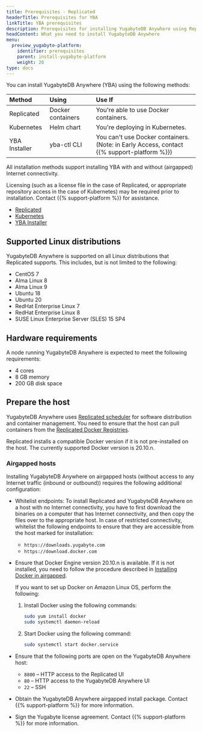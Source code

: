 ```yaml
---
title: Prerequisites - Replicated
headerTitle: Prerequisites for YBA
linkTitle: YBA prerequisites
description: Prerequisites for installing YugabyteDB Anywhere using Replicated.
headContent: What you need to install YugabyteDB Anywhere
menu:
  preview_yugabyte-platform:
    identifier: prerequisites
    parent: install-yugabyte-platform
    weight: 20
type: docs
---
```


You can install YugabyteDB Anywhere (YBA) using the following methods:

| Method | Using | Use If |
| :--- | :--- | :--- |
| Replicated | Docker containers | You're able to use Docker containers. |
| Kubernetes | Helm chart | You're deploying in Kubernetes. |
| YBA Installer | yba-ctl CLI | You can't use Docker containers.<br/>(Note: in Early Access, contact {{% support-platform %}}) |

All installation methods support installing YBA with and without (airgapped) Internet connectivity.

Licensing (such as a license file in the case of Replicated, or appropriate repository access in the case of Kubernetes) may be required prior to installation.  Contact {{% support-platform %}} for assistance.

<ul class="nav nav-tabs-alt nav-tabs-yb">

  <li>
    <a href="../default/" class="nav-link active">
      <i class="fa-solid fa-cloud"></i>Replicated</a>
  </li>

  <li>
    <a href="../kubernetes/" class="nav-link">
      <i class="fa-regular fa-dharmachakra" aria-hidden="true"></i>Kubernetes</a>
  </li>

  <li>
    <a href="../installer/" class="nav-link">
      <i class="fa-solid fa-building" aria-hidden="true"></i>YBA Installer</a>
  </li>

</ul>

## Supported Linux distributions

YugabyteDB Anywhere is supported on all Linux distributions that Replicated supports. This includes, but is not limited to the following:

- CentOS 7
- Alma Linux 8
- Alma Linux 9
- Ubuntu 18
- Ubuntu 20
- RedHat Enterprise Linux 7
- RedHat Enterprise Linux 8
- SUSE Linux Enterprise Server (SLES) 15 SP4

## Hardware requirements

A node running YugabyteDB Anywhere is expected to meet the following requirements:

- 4 cores
- 8 GB memory
- 200 GB disk space

## Prepare the host

YugabyteDB Anywhere uses [Replicated scheduler](https://www.replicated.com/) for software distribution and container management. You need to ensure that the host can pull containers from the [Replicated Docker Registries](https://help.replicated.com/docs/native/getting-started/docker-registries/).

Replicated installs a compatible Docker version if it is not pre-installed on the host. The currently supported Docker version is 20.10.n.

### Airgapped hosts

Installing YugabyteDB Anywhere on airgapped hosts (without access to any Internet traffic (inbound or outbound)) requires the following additional configuration:

- Whitelist endpoints: To install Replicated and YugabyteDB Anywhere on a host with no Internet connectivity, you have to first download the binaries on a computer that has Internet connectivity, and then copy the files over to the appropriate host. In case of restricted connectivity, whitelist the following endpoints to ensure that they are accessible from the host marked for installation:

  - `https://downloads.yugabyte.com`
  - `https://download.docker.com`

- Ensure that Docker Engine version 20.10.n is available. If it is not installed, you need to follow the procedure described in [Installing Docker in airgapped](https://community.replicated.com/t/installing-docker-in-airgapped-environments/81).

    If you want to set up Docker on Amazon Linux OS, perform the following:

    1. Install Docker using the following commands:

        ```sh
        sudo yum install docker
        sudo systemctl daemon-reload
        ```

    1. Start Docker using the following command:

        ```sh
        sudo systemctl start docker.service
        ```

- Ensure that the following ports are open on the YugabyteDB Anywhere host:
  - `8800` – HTTP access to the Replicated UI
  - `80` – HTTP access to the YugabyteDB Anywhere UI
  - `22` – SSH
- Obtain the YugabyteDB Anywhere airgapped install package. Contact {{% support-platform %}} for more information.
- Sign the Yugabyte license agreement. Contact {{% support-platform %}} for more information.
